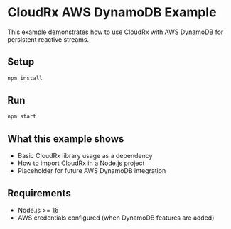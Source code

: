 # CloudRx AWS DynamoDB Example

This example demonstrates how to use CloudRx with AWS DynamoDB for persistent reactive streams.

## Setup

```bash
npm install
```

## Run

```bash
npm start
```

## What this example shows

- Basic CloudRx library usage as a dependency
- How to import CloudRx in a Node.js project
- Placeholder for future AWS DynamoDB integration

## Requirements

- Node.js >= 16
- AWS credentials configured (when DynamoDB features are added)